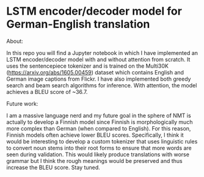 # LSTM encoder/decoder model for German-English translation
About:

In this repo you will find a Jupyter notebook in which I have implemented an LSTM encoder/decoder model with and without attention from scratch. It uses the sentencepiece tokenizer and is trained on the Multi30K (https://arxiv.org/abs/1605.00459) dataset which contains English and German image captions from Flickr. I have also implemented both greedy search and beam search algorithms for inference. With attention, the model achieves a BLEU score of ~36.7.



Future work:

I am a massive language nerd and my future goal in the sphere of NMT is actually to develop a Finnish model since Finnish is morphologically much more complex than German (when compared to English). For this reason, Finnish models often achieve lower BLEU scores. Specifically, I think it would be interesting to develop a custom tokenizer that uses linguistic rules to convert noun stems into their root forms to ensure that more words are seen during validation. This would likely produce translations with worse grammar but I think the rough meanings would be preserved and thus increase the BLEU score. Stay tuned.
